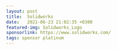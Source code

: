 ```yaml
---
layout: post
title:  Solidworks
date:   2021-06-23 21:02:35 +0300
featured-img: Solidworks_Logo
sponsorlink: https://www.solidworks.com/
tags: sponsor platinum
---
```

